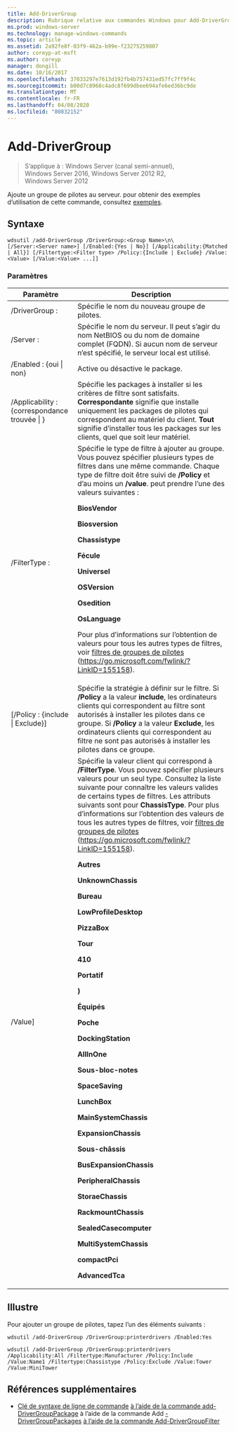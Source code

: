 ```yaml
---
title: Add-DriverGroup
description: Rubrique relative aux commandes Windows pour Add-DriverGroup, qui ajoute un groupe de pilotes au serveur.
ms.prod: windows-server
ms.technology: manage-windows-commands
ms.topic: article
ms.assetid: 2a92fe8f-03f9-462a-b99e-f23275259807
author: coreyp-at-msft
ms.author: coreyp
manager: dongill
ms.date: 10/16/2017
ms.openlocfilehash: 37033297e7613d192fb4b757431ed57fc7ff9f4c
ms.sourcegitcommit: b00d7c8968c4adc8f699dbee694afe6ed36bc9de
ms.translationtype: MT
ms.contentlocale: fr-FR
ms.lasthandoff: 04/08/2020
ms.locfileid: "80832152"
---
```

# <a name="add-drivergroup"></a>Add-DriverGroup

>S’applique à : Windows Server (canal semi-annuel), Windows Server 2016, Windows Server 2012 R2, Windows Server 2012

Ajoute un groupe de pilotes au serveur. pour obtenir des exemples d’utilisation de cette commande, consultez [exemples](#BKMK_examples).

## <a name="syntax"></a>Syntaxe
```
wdsutil /add-DriverGroup /DriverGroup:<Group Name>\n\
[/Server:<Server name>] [/Enabled:{Yes | No}] [/Applicability:{Matched | All}] [/Filtertype:<Filter type> /Policy:{Include | Exclude} /Value:<Value> [/Value:<Value> ...]]
```
### <a name="parameters"></a>Paramètres

|              Paramètre              |                                                                                                                                                                                                                                                                                                                                                                                                                                                                                                                                                                                                     Description                                                                                                                                                                                                                                                                                                                                                                                                                                                                                                                                                                                                      |
|-------------------------------------|----------------------------------------------------------------------------------------------------------------------------------------------------------------------------------------------------------------------------------------------------------------------------------------------------------------------------------------------------------------------------------------------------------------------------------------------------------------------------------------------------------------------------------------------------------------------------------------------------------------------------------------------------------------------------------------------------------------------------------------------------------------------------------------------------------------------------------------------------------------------------------------------------------------------------------------------------------------------------------------------------------------------------------------------------------------------------------------------------------------------------------------------------------------------------------------------------------------------|
|      /DriverGroup :<Group Name>      |                                                                                                                                                                                                                                                                                                                                                                                                                                                                                                                                                                                     Spécifie le nom du nouveau groupe de pilotes.                                                                                                                                                                                                                                                                                                                                                                                                                                                                                                                                                                                      |
|        /Server :<Server name>        |                                                                                                                                                                                                                                                                                                                                                                                                                                                                                                                                        Spécifie le nom du serveur. Il peut s’agir du nom NetBIOS ou du nom de domaine complet (FQDN). Si aucun nom de serveur n’est spécifié, le serveur local est utilisé.                                                                                                                                                                                                                                                                                                                                                                                                                                                                                                                                         |
|      /Enabled : {oui &#124; non}       |                                                                                                                                                                                                                                                                                                                                                                                                                                                                                                                                                                                           Active ou désactive le package.                                                                                                                                                                                                                                                                                                                                                                                                                                                                                                                                                                                           |
| /Applicability : {correspondance trouvée &#124; } |                                                                                                                                                                                                                                                                                                                                                                                                                                                                                        Spécifie les packages à installer si les critères de filtre sont satisfaits. **Correspondante** signifie que installe uniquement les packages de pilotes qui correspondent au matériel du client. **Tout** signifie d’installer tous les packages sur les clients, quel que soit leur matériel.                                                                                                                                                                                                                                                                                                                                                                                                                                                                                        |
|      /FilterType :<Filtertype>       |                                                                                                                                                                                                                                                                          Spécifie le type de filtre à ajouter au groupe. Vous pouvez spécifier plusieurs types de filtres dans une même commande. Chaque type de filtre doit être suivi de **/Policy** et d’au moins un **/value**. <Filtertype> peut prendre l’une des valeurs suivantes :<p>**BiosVendor**<p>**Biosversion**<p>**Chassistype**<p>**Fécule**<p>**Universel**<p>**OSVersion**<p>**Osedition**<p>**OsLanguage**<p>Pour plus d’informations sur l’obtention de valeurs pour tous les autres types de filtres, voir [filtres de groupes de pilotes](https://go.microsoft.com/fwlink/?LinkID=155158) (<https://go.microsoft.com/fwlink/?LinkID=155158>).                                                                                                                                                                                                                                                                           |
| [/Policy : {include &#124; Exclude}]  |                                                                                                                                                                                                                                                                                                                                                                                                                                                 Spécifie la stratégie à définir sur le filtre. Si **/Policy** a la valeur **include**, les ordinateurs clients qui correspondent au filtre sont autorisés à installer les pilotes dans ce groupe. Si **/Policy** a la valeur **Exclude**, les ordinateurs clients qui correspondent au filtre ne sont pas autorisés à installer les pilotes dans ce groupe.                                                                                                                                                                                                                                                                                                                                                                                                                                                 |
|          /Value<Value>]           | Spécifie la valeur client qui correspond à **/FilterType**. Vous pouvez spécifier plusieurs valeurs pour un seul type. Consultez la liste suivante pour connaître les valeurs valides de certains types de filtres. Les attributs suivants sont pour **ChassisType**. Pour plus d’informations sur l’obtention des valeurs de tous les autres types de filtres, voir [filtres de groupes de pilotes](https://go.microsoft.com/fwlink/?LinkID=155158) (<https://go.microsoft.com/fwlink/?LinkID=155158>).<p>**Autres**<p>**UnknownChassis**<p>**Bureau**<p>**LowProfileDesktop**<p>**PizzaBox**<p>**Tour**<p>**410**<p>**Portatif**<p>**)**<p>**Équipés**<p>**Poche**<p>**DockingStation**<p>**AllInOne**<p>**Sous-bloc-notes**<p>**SpaceSaving**<p>**LunchBox**<p>**MainSystemChassis**<p>**ExpansionChassis**<p>**Sous-châssis**<p>**BusExpansionChassis**<p>**PeripheralChassis**<p>**StoraeChassis**<p>**RackmountChassis**<p>**SealedCasecomputer**<p>**MultiSystemChassis**<p>**compactPci**<p>**AdvancedTca** |

## <a name="examples"></a><a name=BKMK_examples></a>Illustre
Pour ajouter un groupe de pilotes, tapez l’un des éléments suivants :
```
wdsutil /add-DriverGroup /DriverGroup:printerdrivers /Enabled:Yes
```
```
wdsutil /add-DriverGroup /DriverGroup:printerdrivers /Applicability:All /Filtertype:Manufacturer /Policy:Include /Value:Name1 /Filtertype:Chassistype /Policy:Exclude /Value:Tower /Value:MiniTower
```
## <a name="additional-references"></a>Références supplémentaires
- [Clé de syntaxe de ligne de commande](command-line-syntax-key.md)
[à l’aide de la commande add-DriverGroupPackage](using-the-add-drivergrouppackage-command.md)
à l’aide de la commande Add [-DriverGroupPackages](using-the-add-drivergrouppackages-command.md)
[à l’aide de la commande Add-DriverGroupFilter](using-the-add-drivergroupfilter-command.md)
